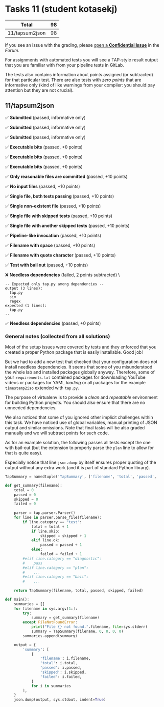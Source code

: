 # Tasks 11 (student kotasekj)

| Total                                            |    98 |
|--------------------------------------------------|------:|
| 11/tapsum2json                                   |    98 |

If you see an issue with the grading, please
[open a **Confidential Issue**](https://gitlab.mff.cuni.cz/teaching/nswi177/2022/common/forum/-/issues/new?issue[confidential]=true&issue[title]=Grading+Tasks+11)
in the _Forum_.


For assignments with automated tests you will see a TAP-style result output
that you are familiar with from your pipeline tests in GitLab.

The tests also contains information about points assigned (or subtracted)
for that particular test. There are also tests with _zero points_ that
are informative only (kind of like warnings from your compiler: you
should pay attention but they are not crucial).

## 11/tapsum2json

✅ **Submitted** (passed, informative only)

✅ **Submitted** (passed, informative only)

✅ **Submitted** (passed, informative only)

✅ **Executable bits** (passed, +0 points)

✅ **Executable bits** (passed, +0 points)

✅ **Executable bits** (passed, +0 points)

✅ **Only reasonable files are committed** (passed, +10 points)

✅ **No input files** (passed, +10 points)

✅ **Single file, both tests passing** (passed, +10 points)

✅ **Single non-existent file** (passed, +10 points)

✅ **Single file with skipped tests** (passed, +10 points)

✅ **Single file with another skipped tests** (passed, +10 points)

✅ **Pipeline-like invocation** (passed, +10 points)

✅ **Filename with space** (passed, +10 points)

✅ **Filename with quote character** (passed, +10 points)

✅ **Test with bail out** (passed, +10 points)

❌ **Needless dependencies** (failed, 2 points subtracted) \

```
-- Expected only tap.py among dependencies --
output (3 lines):
  tap.py
  six
  regex
expected (1 lines):
  tap.py
--
```

✅ **Needless dependencies** (passed, +0 points)



### General notes (collected from all solutions)

Most of the setup issues were covered by tests and they enforced that
you created a proper Python package that is easily installable. Good job!

But we had to add a new test that checked that your configuration does not
install needless dependencies. It seems that some of you misunderstood the
whole lab and installed packages globally anyway. Therefore, some of your
`requirements.txt` contained packages for downloading YouTube videos or
packages for YAML _loading_ or all packages for the example `timestamp2iso`
extended with `tap.py`.

The purpose of virtualenv is to provide a _clean_ and _repeatable_ environment
for building Python projects. You should also ensure that there are no
unneeded dependencies.

We also noticed that some of you ignored other implicit challenges within
this task. We have noticed use of global variables, manual printing of JSON
output and similar omissions. Note that final tasks will be also graded
manually and we will subtract points for such code.

As for an example solution, the following passes all tests except the one
with bail-out (but the extension to properly parse the `plan` line to allow
for that is quite easy).

Especially notice that line `json.dump` by itself ensures proper quoting of
the output without any extra work (and it is part of standard Python library).

```python
TapSummary = namedtuple('TapSummary', ['filename', 'total', 'passed', 'skipped', 'failed'])

def get_summary(filename):
    total = 0
    passed = 0
    skipped = 0
    failed = 0
    
    parser = tap.parser.Parser()
    for line in parser.parse_file(filename):
        if line.category == "test":
            total = total + 1
            if line.skip:
                skipped = skipped + 1
            elif line.ok:
                passed = passed + 1
            else:
                failed = failed + 1
        #elif line.category == "diagnostic":
        #    pass
        #elif line.category == "plan":
        #    ...
        #elif line.category == "bail":
        #    ...
       
    return TapSummary(filename, total, passed, skipped, failed)

def main():
    summaries = []
    for filename in sys.argv[1:]:
        try:
            summary = get_summary(filename)
        except FileNotFoundError:
            print("File {} not found.".filename, file=sys.stderr)
            summary = TapSummary(filename, 0, 0, 0, 0)
        summaries.append(summary)

    output = {
        'summary': [
            {
                'filename': i.filename,
                'total': i.total,
                'passed': i.passed,
                'skipped': i.skipped,
                'failed': i.failed,
            }
            for i in summaries
        ],
    }
    json.dump(output, sys.stdout, indent=True)
```


